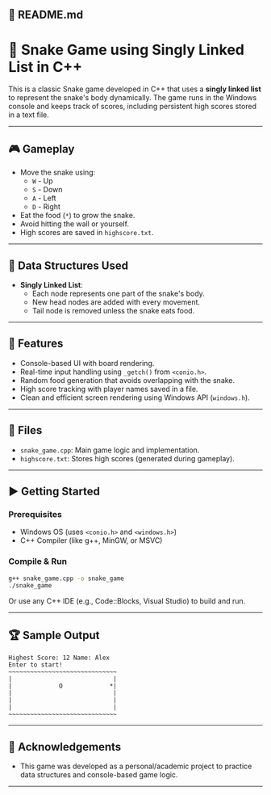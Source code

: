 ## 📝 README.md

# 🐍 Snake Game using Singly Linked List in C++

This is a classic Snake game developed in C++ that uses a **singly linked list** to represent the snake's body dynamically. The game runs in the Windows console and keeps track of scores, including persistent high scores stored in a text file.

---

## 🎮 Gameplay

- Move the snake using:
  - `W` - Up
  - `S` - Down
  - `A` - Left
  - `D` - Right
- Eat the food (`*`) to grow the snake.
- Avoid hitting the wall or yourself.
- High scores are saved in `highscore.txt`.

---

## 🧠 Data Structures Used

- **Singly Linked List**:
  - Each node represents one part of the snake's body.
  - New head nodes are added with every movement.
  - Tail node is removed unless the snake eats food.

---

## 💾 Features

- Console-based UI with board rendering.
- Real-time input handling using `_getch()` from `<conio.h>`.
- Random food generation that avoids overlapping with the snake.
- High score tracking with player names saved in a file.
- Clean and efficient screen rendering using Windows API (`windows.h`).

---

## 📁 Files

- `snake_game.cpp`: Main game logic and implementation.
- `highscore.txt`: Stores high scores (generated during gameplay).

---

## ▶️ Getting Started

### Prerequisites

- Windows OS (uses `<conio.h>` and `<windows.h>`)
- C++ Compiler (like g++, MinGW, or MSVC)

### Compile & Run

```bash
g++ snake_game.cpp -o snake_game
./snake_game
````

Or use any C++ IDE (e.g., Code::Blocks, Visual Studio) to build and run.

---

## 🏆 Sample Output

```
Highest Score: 12 Name: Alex
Enter to start!
~~~~~~~~~~~~~~~~~~~~~~~~~~~~~~
|                            |
|             O             *|
|                            |
|                            |
|                            |
~~~~~~~~~~~~~~~~~~~~~~~~~~~~~~
```

---

## 🙌 Acknowledgements

* This game was developed as a personal/academic project to practice data structures and console-based game logic.

---



